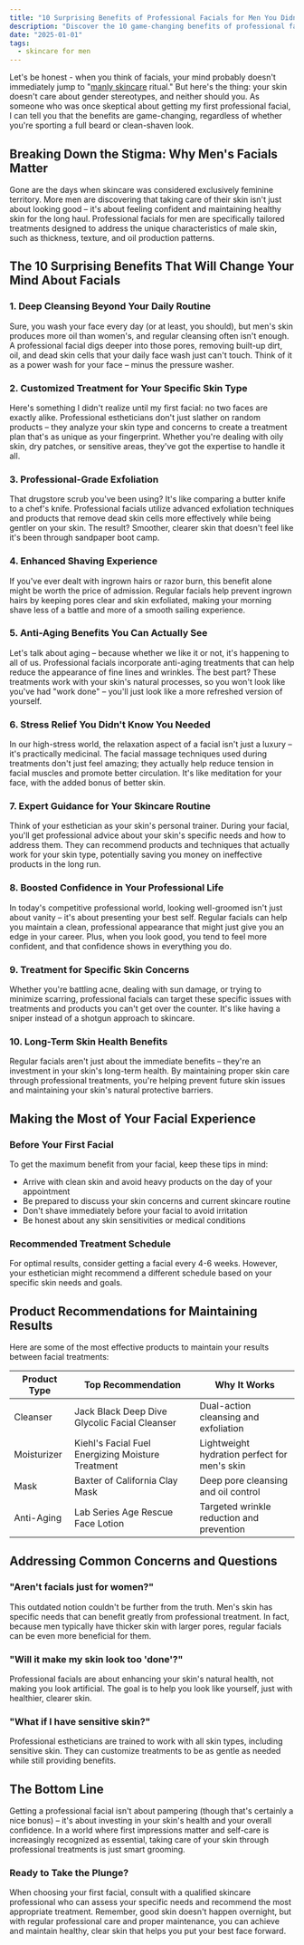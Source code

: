```yaml
---
title: "10 Surprising Benefits of Professional Facials for Men You Didn't Know About"
description: "Discover the 10 game-changing benefits of professional facials for men, from enhanced shaving experience to long-term skin health. Learn why modern men are making facials part of their grooming routine."
date: "2025-01-01"
tags:
  - skincare for men
---
```


<!--[Insert hero image: Professional esthetician performing a facial treatment on a male client]-->

Let's be honest - when you think of facials, your mind probably doesn't immediately jump to "[manly skincare](https://shopperqueries.com/blog/skincare-for-men/) ritual." But here's the thing: your skin doesn't care about gender stereotypes, and neither should you. As someone who was once skeptical about getting my first professional facial, I can tell you that the benefits are game-changing, regardless of whether you're sporting a full beard or clean-shaven look.

## Breaking Down the Stigma: Why Men's Facials Matter

Gone are the days when skincare was considered exclusively feminine territory. More men are discovering that taking care of their skin isn't just about looking good – it's about feeling confident and maintaining healthy skin for the long haul. Professional facials for men are specifically tailored treatments designed to address the unique characteristics of male skin, such as thickness, texture, and oil production patterns.

## The 10 Surprising Benefits That Will Change Your Mind About Facials

### 1. Deep Cleansing Beyond Your Daily Routine
Sure, you wash your face every day (or at least, you should), but men's skin produces more oil than women's, and regular cleansing often isn't enough. A professional facial digs deeper into those pores, removing built-up dirt, oil, and dead skin cells that your daily face wash just can't touch. Think of it as a power wash for your face – minus the pressure washer.

### 2. Customized Treatment for Your Specific Skin Type
Here's something I didn't realize until my first facial: no two faces are exactly alike. Professional estheticians don't just slather on random products – they analyze your skin type and concerns to create a treatment plan that's as unique as your fingerprint. Whether you're dealing with oily skin, dry patches, or sensitive areas, they've got the expertise to handle it all.

### 3. Professional-Grade Exfoliation
That drugstore scrub you've been using? It's like comparing a butter knife to a chef's knife. Professional facials utilize advanced exfoliation techniques and products that remove dead skin cells more effectively while being gentler on your skin. The result? Smoother, clearer skin that doesn't feel like it's been through sandpaper boot camp.

### 4. Enhanced Shaving Experience
<!--[Insert image: Close-up of a man shaving with visible smooth skin]-->

If you've ever dealt with ingrown hairs or razor burn, this benefit alone might be worth the price of admission. Regular facials help prevent ingrown hairs by keeping pores clear and skin exfoliated, making your morning shave less of a battle and more of a smooth sailing experience.

### 5. Anti-Aging Benefits You Can Actually See
Let's talk about aging – because whether we like it or not, it's happening to all of us. Professional facials incorporate anti-aging treatments that can help reduce the appearance of fine lines and wrinkles. The best part? These treatments work with your skin's natural processes, so you won't look like you've had "work done" – you'll just look like a more refreshed version of yourself.

### 6. Stress Relief You Didn't Know You Needed
In our high-stress world, the relaxation aspect of a facial isn't just a luxury – it's practically medicinal. The facial massage techniques used during treatments don't just feel amazing; they actually help reduce tension in facial muscles and promote better circulation. It's like meditation for your face, with the added bonus of better skin.

### 7. Expert Guidance for Your Skincare Routine
Think of your esthetician as your skin's personal trainer. During your facial, you'll get professional advice about your skin's specific needs and how to address them. They can recommend products and techniques that actually work for your skin type, potentially saving you money on ineffective products in the long run.

### 8. Boosted Confidence in Your Professional Life
In today's competitive professional world, looking well-groomed isn't just about vanity – it's about presenting your best self. Regular facials can help you maintain a clean, professional appearance that might just give you an edge in your career. Plus, when you look good, you tend to feel more confident, and that confidence shows in everything you do.

### 9. Treatment for Specific Skin Concerns
Whether you're battling acne, dealing with sun damage, or trying to minimize scarring, professional facials can target these specific issues with treatments and products you can't get over the counter. It's like having a sniper instead of a shotgun approach to skincare.

### 10. Long-Term Skin Health Benefits
Regular facials aren't just about the immediate benefits – they're an investment in your skin's long-term health. By maintaining proper skin care through professional treatments, you're helping prevent future skin issues and maintaining your skin's natural protective barriers.

## Making the Most of Your Facial Experience

### Before Your First Facial

To get the maximum benefit from your facial, keep these tips in mind:

- Arrive with clean skin and avoid heavy products on the day of your appointment
- Be prepared to discuss your skin concerns and current skincare routine
- Don't shave immediately before your facial to avoid irritation
- Be honest about any skin sensitivities or medical conditions

### Recommended Treatment Schedule

For optimal results, consider getting a facial every 4-6 weeks. However, your esthetician might recommend a different schedule based on your specific skin needs and goals.

## Product Recommendations for Maintaining Results

<!--[Insert table of top product recommendations from the provided list]-->

Here are some of the most effective products to maintain your results between facial treatments:

| Product Type | Top Recommendation | Why It Works |
|--------------|-------------------|--------------|
| Cleanser | Jack Black Deep Dive Glycolic Facial Cleanser | Dual-action cleansing and exfoliation |
| Moisturizer | Kiehl's Facial Fuel Energizing Moisture Treatment | Lightweight hydration perfect for men's skin |
| Mask | Baxter of California Clay Mask | Deep pore cleansing and oil control |
| Anti-Aging | Lab Series Age Rescue Face Lotion | Targeted wrinkle reduction and prevention |

## Addressing Common Concerns and Questions

### "Aren't facials just for women?"
This outdated notion couldn't be further from the truth. Men's skin has specific needs that can benefit greatly from professional treatment. In fact, because men typically have thicker skin with larger pores, regular facials can be even more beneficial for them.

### "Will it make my skin look too 'done'?"
Professional facials are about enhancing your skin's natural health, not making you look artificial. The goal is to help you look like yourself, just with healthier, clearer skin.

### "What if I have sensitive skin?"
<!--[Insert image: Close-up of gentle facial treatment being performed]-->

Professional estheticians are trained to work with all skin types, including sensitive skin. They can customize treatments to be as gentle as needed while still providing benefits.

## The Bottom Line

Getting a professional facial isn't about pampering (though that's certainly a nice bonus) – it's about investing in your skin's health and your overall confidence. In a world where first impressions matter and self-care is increasingly recognized as essential, taking care of your skin through professional treatments is just smart grooming.

### Ready to Take the Plunge?

When choosing your first facial, consult with a qualified skincare professional who can assess your specific needs and recommend the most appropriate treatment. Remember, good skin doesn't happen overnight, but with regular professional care and proper maintenance, you can achieve and maintain healthy, clear skin that helps you put your best face forward.